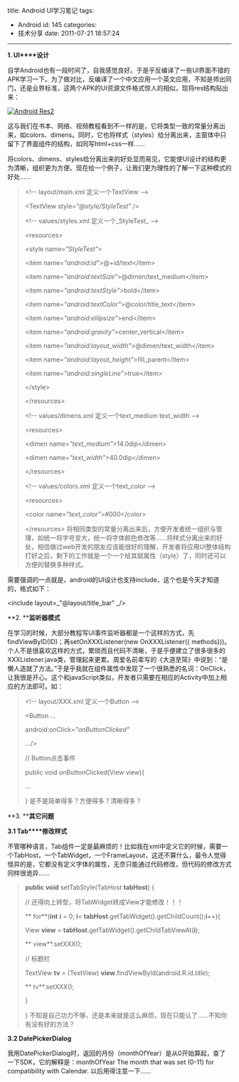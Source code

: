 title: Android UI学习笔记
tags:
  - Android
id: 145
categories:
  - 技术分享
date: 2011-07-21 18:57:24
---

**1\. UI****设计**

自学Android也有一段时间了，自我感觉良好。于是乎反编译了一些UI界面不错的APK学习一下。为了做对比，反编译了一个中文应用一个英文应用，不知是师出同门，还是业界标准，这两个APK的UI资源文件格式惊人的相似，现将res结构贴出来：

[![](/images/2011/07/Android-Res1.png "Android Res2")](/images/2011/07/Android-Res1.png)

<!--more-->这与我们在书本、网络、视频教程看到不一样的是，它将类型一致的常量分离出来，如colors、dimens。同时，它也将样式（styles）给分离出来，主窗体中只留下了界面组件的结构，如同写html+css一样……

将colors、dimens、styles给分离出来的好处显而易见，它能使UI设计的结构更为清晰，组织更为方便。现在给一个例子，让我们更为理性的了解一下这种模式的好处……
> &lt;!-- layout/main.xml 定义一个TextView --&gt;> 
> 
> &lt;TextView style=_"@style/StyleTest"_ /&gt;> 
> 
> &lt;!-- values/styles.xml 定义一个_StyleTest_ --&gt;> 
> 
> &lt;resources&gt;> 
> 
> &lt;style name=_"StyleTest"_&gt;> 
> 
> &lt;item name=_"android:id"_&gt;@+id/text&lt;/item&gt;> 
> 
> &lt;item name=_"android:textSize"_&gt;@dimen/text_medium&lt;/item&gt;> 
> 
> &lt;item name=_"android:textStyle"_&gt;bold&lt;/item&gt;> 
> 
> &lt;item name=_"android:textColor"_&gt;@color/title_text&lt;/item&gt;> 
> 
> &lt;item name=_"android:ellipsize"_&gt;end&lt;/item&gt;> 
> 
> &lt;item name=_"android:gravity"_&gt;center_vertical&lt;/item&gt;> 
> 
> &lt;item name=_"android:layout_width"_&gt;@dimen/text_width&lt;/item&gt;> 
> 
> &lt;item name=_"android:layout_height"_&gt;fill_parent&lt;/item&gt;> 
> 
> &lt;item name=_"android:singleLine"_&gt;true&lt;/item&gt;> 
> 
> &lt;/style&gt;> 
> 
> &lt;/resources&gt;> 
> 
> &lt;!-- values/dimens.xml 定义一个text_medium text_width --&gt;> 
> 
> &lt;resources&gt;> 
> 
> &lt;dimen name=_"text_medium"_&gt;14.0dip&lt;/dimen&gt;> 
> 
> &lt;dimen name=_"text_width"_&gt;40.0dip&lt;/dimen&gt;> 
> 
> &lt;/resources&gt;> 
> 
> &lt;!-- values/colors.xml 定义一个text_color --&gt;> 
> 
> &lt;resources&gt;> 
> 
> &lt;color name=_"text_color"_&gt;#000&lt;/color&gt;> 
> 
> &lt;/resources&gt;
将相同类型的常量分离出来后，方便开发者统一组织与管理，如统一将字号变大，统一将字体颜色修改等……将样式分离出来的好处，相信做过web开发的朋友应该能很好的理解，开发者将应用UI整体结构打好之后，剩下的工作就是一个一个给其赋属性（style）了，同时还可以方便的替换多种样式。

需要强调的一点就是，android的UI设计也支持include，这个也是今天才知道的，格式如下：

&lt;include layout=_"@layout/title_bar" _/&gt;

**2\. ****监听器模式**

在学习的时候，大部分教程写UI事件监听器都是一个这样的方式，先findViewByID(ID)；再setOnXXXListener(new OnXXXListener({ methods}))。个人不是很喜欢这样的方式，繁琐而且代码不清晰，于是乎便建立了很多很多的XXXListener.java类，管理起来更累。周爱名前辈写的《大道至简》中说到：“是懒人造就了方法。”于是乎我就在组件属性中发现了一个很熟悉的名词：OnClick，让我很是开心。这个和javaScript类似，开发者只需要在相应的Activity中加上相应的方法即可。如：
> &lt;!-- layout/XXX.xml 定义一个Button --&gt;> 
> 
> &lt;Button …> 
> 
> android:onClick=_"onButtonClicked"_> 
> 
> …/&gt;> 
> 
> // Button点击事件> 
> 
> public void onButtonClicked(View view){> 
> 
> …> 
> 
> }
是不是简单得多？方便得多？清晰得多？

**3\. ****其它问题**

**3.1 Tab****修改样式**

不管哪种语言，Tab组件一定是最麻烦的！比如我在xml中定义它的时候，需要一个TabHost，一个TabWidget，一个FrameLayout，这还不算什么，最令人觉得怪异的是，它都没有定义字体的属性，无奈只能通过代码修改，但代码的修改方式同样很诡异……
> **public** **void** setTabStyle(TabHost **tabHost**) {> 
> 
> // 还得向上转型，将TabWidget转成View才能修改！！！> 
> 
> ** for**(**int** **i** = 0; **i**&lt; **tabHost**.getTabWidget().getChildCount();**i**++){> 
> 
> View **view** = **tabHost**.getTabWidget().getChildTabViewAt(**i**);> 
> 
> ** view**.setXXX();> 
> 
> // 标题栏> 
> 
> TextView **tv** = (TextView) **view**.findViewById(android.R.id._title_);> 
> 
> ** tv**.setXXX();> 
> 
> }> 
> 
> }
不知是自己功力不够，还是本来就是这么麻烦，现在只能认了……不知你有没有好的方法？

**3.2 DatePickerDialog**

我用DatePickerDialog时，返回的月份（monthOfYear）是从0开始算起，查了一下SDK，它的解释是：monthOfYear The month that was set (0-11) for compatibility with Calendar. 以后用得注意一下……
